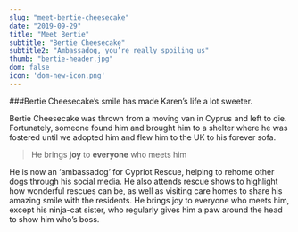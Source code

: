 ```yaml
---
slug: "meet-bertie-cheesecake"
date: "2019-09-29"
title: "Meet Bertie"
subtitle: "Bertie Cheesecake"
subtitle2: "Ambassadog, you’re really spoiling us"
thumb: "bertie-header.jpg"
dom: false
icon: 'dom-new-icon.png'
---
```


###Bertie Cheesecake’s smile has made Karen’s life a lot sweeter. 

Bertie Cheesecake was thrown from a moving van in Cyprus and left to die. Fortunately, someone found him and brought him to a shelter where he was fostered until we adopted him and flew him to the UK to his forever sofa.  

> He brings **joy** to **everyone** who meets him

He is now an ‘ambassadog’ for Cypriot Rescue, helping to rehome other dogs through his social media. He also attends rescue shows to highlight how wonderful rescues can be, as well as visiting care homes to share his amazing smile with the residents. He brings joy to everyone who meets him, except his ninja-cat sister, who regularly gives him a paw around the head to show him who’s boss. 